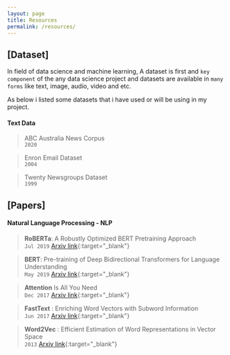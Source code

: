 ```yaml
---
layout: page
title: Resources
permalink: /resources/
---
```


## [Dataset]

In field of data science and machine learning, A dataset is first and `key component` of the any data science project and datasets are available in `many forms` like text, image, audio, video and etc. 

As below i listed some datasets that i have used or will be using in my project.

#### Text Data

> ABC Australia News Corpus <br>
`2020`

> Enron Email Dataset <br>
`2004`

> Twenty Newsgroups Dataset <br>
`1999`


<!-- #### Image Data

> In Progress -->



## [Papers]

#### Natural Language Processing - NLP

> **RoBERTa**: A Robustly Optimized BERT Pretraining Approach <br>
> `Jul 2019` [Arxiv link](https://arxiv.org/pdf/1907.11692.pdf){:target="_blank"}


> **BERT**: Pre-training of Deep Bidirectional Transformers for
Language Understanding <br>
> `May 2019` [Arxiv link](https://arxiv.org/pdf/1810.04805.pdf){:target="_blank"}

> **Attention** Is All You Need <br>
> `Dec 2017` [Arxiv link](https://arxiv.org/pdf/1706.03762.pdf){:target="_blank"}

> **FastText** : Enriching Word Vectors with Subword Information <br>
> `Jun 2017` [Arxiv link](https://arxiv.org/pdf/1607.04606.pdf){:target="_blank"}

> **Word2Vec** : Efficient Estimation of Word Representations in
Vector Space <br>
> `2013` [Arxiv link](https://arxiv.org/pdf/1301.3781.pdf){:target="_blank"}
